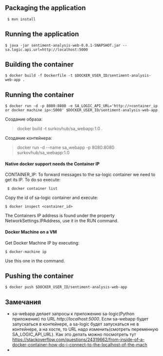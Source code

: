 ## Packaging the application
` $ mvn install`

## Running the application
` $ java -jar sentiment-analysis-web-0.0.1-SNAPSHOT.jar --sa.logic.api.url=http://localhost:5000 ` 

## Building the container
` $ docker build -f Dockerfile -t $DOCKER_USER_ID/sentiment-analysis-web-app . `

## Running the container
``` 
$ docker run -d -p 8080:8080 -e SA_LOGIC_API_URL='http://<container_ip or docker machine ip>:5000' $DOCKER_USER_ID/sentiment-analysis-web-app  
```
Создание образа:
> docker build -t surkovhub/sa_webapp:1.0 .

Создание контейнера:
> docker run -d --name sa_webapp -p 8080:8080 surkovhub/sa_webapp:1.0


#### Native docker support needs the Container IP
CONTAINER_IP: To forward messages to the sa-logic container we need to get  its IP. To do so execute:

` $ docker container list`

Copy the id of sa-logic container and execute:

` $ docker inspect <container_id> `

The Containers IP address is found under the property NetworkSettings.IPAddress, use it in the RUN command.

#### Docker Machine on a VM 
Get Docker Machine IP by executing:

` $ docker-machine ip `

Use this one in the command.


## Pushing the container
` $ docker push $DOCKER_USER_ID/sentiment-analysis-web-app `


## Замечания
- sa-webapp делает запросы к приложению sa-logic(Python приложение) по URL _http://localhost:5000_. Если sa-webapp будет запускаться в контейнере, а sa-logic будет запускаться не в контейнере, а на хосте, то URL надо изменить(смотреть переменную SA_LOGIC_API_URL). Как это делать можно посмотреть тут https://stackoverflow.com/questions/24319662/from-inside-of-a-docker-container-how-do-i-connect-to-the-localhost-of-the-mach
- 